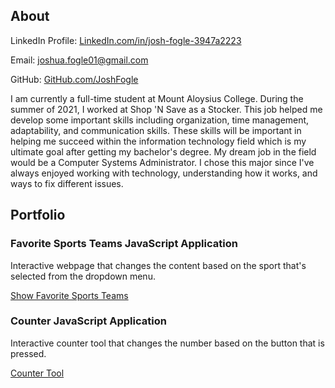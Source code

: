 <h2>About</h2>

<p style="display:inline">LinkedIn Profile:
<a href="https://www.linkedin.com/in/josh-fogle-3947a2223/" target="_blank">LinkedIn.com/in/josh-fogle-3947a2223</a> </p>

Email:
joshua.fogle01@gmail.com

<p style="display:inline"> GitHub:
<a href="https://github.com/JoshFogle" target="_blank">GitHub.com/JoshFogle</a> </p>


<p>I am currently a full-time student at Mount Aloysius College. During the summer of 2021, I worked at Shop 'N Save as a Stocker. This job helped me develop some important skills including organization, time management, adaptability, and communication skills. These skills will be important in helping me succeed within the information technology field which is my ultimate goal after getting my bachelor's degree. My dream job in the field would be a Computer Systems Administrator. I chose this major since I've always enjoyed working with technology, understanding how it works, and ways to fix different issues.</p>


<h2>Portfolio</h2>

<div class="portfolio-card">
  <h3>Favorite Sports Teams JavaScript Application</h3>
  <p>Interactive webpage that changes the content based on the sport that's selected from the dropdown menu.</p>
  <a href="/FavoriteSportsTeams" target="_blank"> Show Favorite Sports Teams</a>

</div>

<div class="portfolio-card">
  <h3>Counter JavaScript Application</h3>
  <p>Interactive counter tool that changes the number based on the button that is pressed.</p>
  <a href="/Counter" target="_blank"> Counter Tool</a>

</div>
